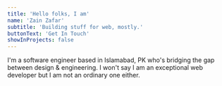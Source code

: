 ```yaml
---
title: 'Hello folks, I am'
name: 'Zain Zafar'
subtitle: 'Building stuff for web, mostly.'
buttonText: 'Get In Touch'
showInProjects: false
---
```


I'm a software engineer based in Islamabad, PK who's bridging the gap between design & engineering. I won't say I am an exceptional web developer but I am not an ordinary one either.
